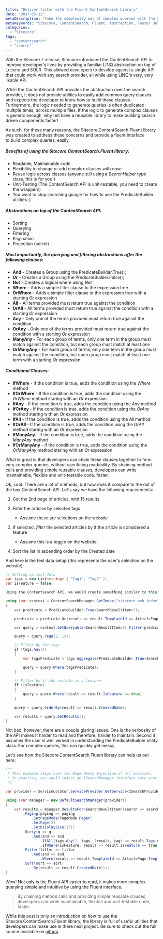 ```yaml
---
title: "Deliver faster with the Fluent ContentSearch Library"
date: "2017-05-12"
metaDescription: "Take the complexity out of complex queries with the Sitecore.ContentSearch.Fluent library; a simple fluent abstraction on top of the Sitecore ContentSearch API."
metaKeywords: "Sitecore, ContentSearch, Fluent, Abstraction, Faster Delivery"
categories: 
  - "Sitecore"
tags: 
  - "contentsearch"
  - "search"
---
```


With the Sitecore 7 release, Sitecore introduced the ContentSearch API to improve developer's lives by providing a familiar LINQ abstraction on top of Lucene and SOLR. This allowed developers to develop against a single API that could work with any search provider, all while using LINQ's very, very likable API.

While the ContentSearch API provides the abstraction over the search provider, it does not provide utilities to easily add common query clauses and expects the developer to know how to build these clauses. Furthermore, the logic needed to generate queries is often duplicated multiple times, across multiple files. If the logic to generate complex clauses is generic enough, why not have a reusable library to make building search driven components faster!

As such, for these many reasons, the Sitecore.ContentSearch.Fluent library was created to address these concerns and provide a fluent interface to build complex queries, easily.

##### Benefits of using the Sitecore.ContentSearch.Fluent library:

- Readable, Maintainable code
- Flexibility to change or add complex clauses with ease
- Reuse logic across classes (anyone still using a _SearchHelper_ type class, this is for you!)
- Unit-Testing (The ContentSearch API is unit-testable, you need to create the wrappers)
- You want to stop searching google for how to use the PredicateBuilder utilities :)

##### Abstractions on top of the ContentSearch API:

- Sorting
- Querying
- Filtering
- Pagination
- Projection (select)

##### Most importantly, the querying and filtering abstractions offer the following clauses:

- **And** - Creates a Group using the PredicateBuilder.True();
- **Or** - Creates a Group using the PredicateBuilder.False();
- **Not** - Creates a logical where using _Not_
- **Where** - Adds a simple filter clause to the expression tree
- **OrWhere** - Adds a simple filter clause to the expression tree with a starting _Or_ expression
- **All** - All terms provided must return true against the condition
- **OrAll** - All terms provided must return true against the condition with a starting _Or_ expression
- **Any** - Only one of the terms provided must return true against the condition
- **OrAny** - Only one of the terms provided must return true against the condition with a starting _Or_ expression
- **ManyAny** - For each group of terms, only one term in the group must match against the condition, but each group must match at least one
- **OrManyAny** - For each group of terms, only one term in the group must match against the condition, but each group must match at least one term with a starting _Or_ expression

##### Conditional Clauses:

- **IfWhere** - If the condition is true, adds the condition using the _Where_ method
- **IfOrWhere** - If the condition is true, adds the condition using the _OrWhere_ method staring with an _Or_ expression
- **IfAny** - If the condition is true, adds the condition using the _Any_ method
- **IfOrAny** - If the condition is true, adds the condition using the _OrAny_ method staring with an _Or_ expression
- **IfAll** - If the condition is true, adds the condition using the _All_ method
- **IfOrAll** - If the condition is true, adds the condition using the _OrAll_ method staring with an _Or_ expression
- **IfManyAny** - If the condition is true, adds the condition using the _ManyAny_ method
- **IfOrManyAny** - If the condition is true, adds the condition using the _OrManyAny_ method staring with an _Or_ expression

What is great is that developers can chain these clauses together to form very complex queries, without sacrificing readability. By chaining method calls and providing simple reusable clauses, developers can write maintainable, flexible and unit-testable code, faster.

Ok, cool. There are a lot of methods, but how does it compare to the out of the box ContentSearch API. Let's say we have the following requirements:

1. Get the 2nd page of articles, with 15 results
2. _Filter_ the articles by selected tags
    
    - Assume these are selections on the website
3. If selected, _filter_ the selected articles by if the article is considered a feature
    
    - Assume this is a toggle on the website
4. Sort the list in ascending order by the Created date

And here is the test data setup (this represents the user's selection on the website):

```c#
// Setting up test data
var tags = new List<string> { "Tag1", "Tag2" };
var isFeature = false;

Using the ContentSearch API, we would create something similar to this:

using (var context = ContentSearchManager.GetIndex("sitecore_web_index").CreateSearchContext())
{
    var predicate = PredicateBuilder.True<SearchResultItem>();

    predicate = predicate.Or(result => result.TemplateId == ArticlePage.TemplateId);

    var query = context.GetQueryable<SearchResultItem>().Filter(predicate);

    query = query.Page(2, 15);

    // Filter by the tags
    if (tags.Any())
    {
        var tagsPredicate = tags.Aggregate(PredicateBuilder.True<SearchResultItem>(), (current, tag) => current.And(query.Where(result => result.Tags.Contains(tag))));

        query = query.Where(tagsPredicate);
    }

    // Filter by if the article is a feature
    if (isFeature)
    {
        query = query.Where(result => result.IsFeature == true);
    }
               
    query = query.OrderBy(result => result.CreatedDate);

    var results = query.GetResults();
}
```

Not bad, however, there are a couple glaring issues. One is the verbosity of the API makes it harder to read and therefore, harder to maintain. Second it assumes the user is well versed in understanding the PredicateBuilder utility class. For complex queries, this can quickly get messy.

Let's see how the Sitecore.ContentSearch.Fluent library can help us out here:

```c#
/**
 * This example skips over the Dependency Injection of all services.
 * In practice, you would inject an ISearchManager interface into your classes
 */

var provider = ServiceLocator.ServiceProvider.GetService<ISearchProvider>();

using (var manager = new DefaultSearchManager(provider))
{
    var results = manager.ResultsFor<SearchResultItem>(search => search
        .Paging(paging => paging
            .SetPageMode(PageMode.Pager)
            .SetPage(2)
            .SetDisplaySize(15))
        .Query(q => q
            .And(and => and
                .IfAll(tags.Any(), tags, (result, tag) => result.Tags.Contains(tag))
                .IfWhere(isFeature, result => result.IsFeature == true)))
        .Filter(filter => filter
            .And(and => and
                .Where(result => result.TemplateId == ArticlePage.TemplateId)))
        .Sort(sort => sort
            .By(result => result.CreatedDate)));
}
```

Wow! Not only is the Fluent API easier to read, it makes more complex querying simple and intuitive by using the Fluent interface.

> By chaining method calls and providing simple reusable clauses, developers can write maintainable, flexible and unit-testable code, faster.

While this post is only an introduction on how to use the Sitecore.ContentSearch.Fluent library, the library is full of useful utilities that developers can make use in there next project. Be sure to check out the full source available on [github](https://github.com/KKings/Sitecore.ContentSearch.Fluent/tree/refactor-api).
